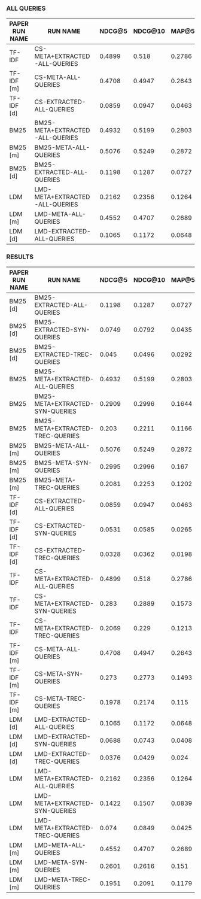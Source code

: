 ### ALL QUERIES

|PAPER RUN NAME| RUN NAME                         |       NDCG@5 |       NDCG@10 |       MAP@5 |       MAP@10 |
|--------------|----------------------------------|--------------|---------------|-------------|--------------|
| TF-IDF       | CS-META+EXTRACTED-ALL-QUERIES    |       0.4899 |        0.518  |      0.2786 |       0.3792 |
| TF-IDF [m]   | CS-META-ALL-QUERIES              |       0.4708 |        0.4947 |      0.2643 |       0.3603 |
| TF-IDF [d]   | CS-EXTRACTED-ALL-QUERIES         |       0.0859 |        0.0947 |      0.0463 |       0.0566 |
| BM25         | BM25-META+EXTRACTED-ALL-QUERIES  |       0.4932 |        0.5199 |      0.2803 |       0.3733 |
| BM25 [m]     | BM25-META-ALL-QUERIES            |       0.5076 |        0.5249 |      0.2872 |       0.3847 |
| BM25 [d]     | BM25-EXTRACTED-ALL-QUERIES       |       0.1198 |        0.1287 |      0.0727 |       0.0836 |
| LDM          | LMD-META+EXTRACTED-ALL-QUERIES   |       0.2162 |        0.2356 |      0.1264 |       0.1528 |
| LDM [m]      | LMD-META-ALL-QUERIES             |       0.4552 |        0.4707 |      0.2689 |       0.3469 |
| LDM [d]      | LMD-EXTRACTED-ALL-QUERIES        |       0.1065 |        0.1172 |      0.0648 |       0.0752 |

### RESULTS

|PAPER RUN NAME| RUN NAME                         |       NDCG@5 |       NDCG@10 |       MAP@5 |       MAP@10 |
|--------------|----------------------------------|--------------|---------------|-------------|--------------|
| BM25 [d]     | BM25-EXTRACTED-ALL-QUERIES       |       0.1198 |        0.1287 |      0.0727 |       0.0836 |
| BM25 [d]     | BM25-EXTRACTED-SYN-QUERIES       |       0.0749 |        0.0792 |      0.0435 |       0.05   |
| BM25 [d]     | BM25-EXTRACTED-TREC-QUERIES      |       0.045  |        0.0496 |      0.0292 |       0.0336 |
| BM25         | BM25-META+EXTRACTED-ALL-QUERIES  |       0.4932 |        0.5199 |      0.2803 |       0.3733 |
| BM25         | BM25-META+EXTRACTED-SYN-QUERIES  |       0.2909 |        0.2996 |      0.1644 |       0.2157 |
| BM25         | BM25-META+EXTRACTED-TREC-QUERIES |       0.203  |        0.2211 |      0.1166 |       0.1582 |
| BM25 [m]     | BM25-META-ALL-QUERIES            |       0.5076 |        0.5249 |      0.2872 |       0.3847 |
| BM25 [m]     | BM25-META-SYN-QUERIES            |       0.2995 |        0.2996 |      0.167  |       0.2181 |
| BM25 [m]     | BM25-META-TREC-QUERIES           |       0.2081 |        0.2253 |      0.1202 |       0.1667 |
| TF-IDF [d]   | CS-EXTRACTED-ALL-QUERIES         |       0.0859 |        0.0947 |      0.0463 |       0.0566 |
| TF-IDF [d]   | CS-EXTRACTED-SYN-QUERIES         |       0.0531 |        0.0585 |      0.0265 |       0.0337 |
| TF-IDF [d]   | CS-EXTRACTED-TREC-QUERIES        |       0.0328 |        0.0362 |      0.0198 |       0.0229 |
| TF-IDF       | CS-META+EXTRACTED-ALL-QUERIES    |       0.4899 |        0.518  |      0.2786 |       0.3792 |
| TF-IDF       | CS-META+EXTRACTED-SYN-QUERIES    |       0.283  |        0.2889 |      0.1573 |       0.2084 |
| TF-IDF       | CS-META+EXTRACTED-TREC-QUERIES   |       0.2069 |        0.229  |      0.1213 |       0.1709 |
| TF-IDF [m]   | CS-META-ALL-QUERIES              |       0.4708 |        0.4947 |      0.2643 |       0.3603 |
| TF-IDF [m]   | CS-META-SYN-QUERIES              |       0.273  |        0.2773 |      0.1493 |       0.1992 |
| TF-IDF [m]   | CS-META-TREC-QUERIES             |       0.1978 |        0.2174 |      0.115  |       0.1611 |
| LDM [d]      | LMD-EXTRACTED-ALL-QUERIES        |       0.1065 |        0.1172 |      0.0648 |       0.0752 |
| LDM [d]      | LMD-EXTRACTED-SYN-QUERIES        |       0.0688 |        0.0743 |      0.0408 |       0.047  |
| LDM [d]      | LMD-EXTRACTED-TREC-QUERIES       |       0.0376 |        0.0429 |      0.024  |       0.0282 |
| LDM          | LMD-META+EXTRACTED-ALL-QUERIES   |       0.2162 |        0.2356 |      0.1264 |       0.1528 |
| LDM          | LMD-META+EXTRACTED-SYN-QUERIES   |       0.1422 |        0.1507 |      0.0839 |       0.1    |
| LDM          | LMD-META+EXTRACTED-TREC-QUERIES  |       0.074  |        0.0849 |      0.0425 |       0.0529 |
| LDM [m]      | LMD-META-ALL-QUERIES             |       0.4552 |        0.4707 |      0.2689 |       0.3469 |
| LDM [m]      | LMD-META-SYN-QUERIES             |       0.2601 |        0.2616 |      0.151  |       0.1908 |
| LDM [m]      | LMD-META-TREC-QUERIES            |       0.1951 |        0.2091 |      0.1179 |       0.1561 |
